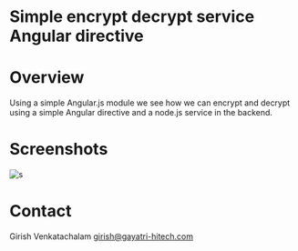 Simple encrypt decrypt service Angular directive
===========================================


Overview
========

Using a simple Angular.js module we see how
 we can encrypt and decrypt using a simple Angular directive and
 a node.js service in the backend.

Screenshots
===========

![s](https://cloud.githubusercontent.com/assets/6890469/23995383/5f8d7162-0a6f-11e7-9cb4-e1020c515bcd.gif)

Contact
=======

Girish Venkatachalam <girish@gayatri-hitech.com>
